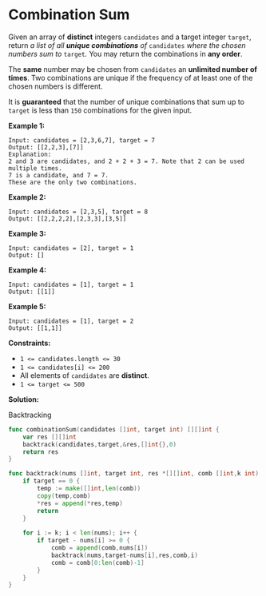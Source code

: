 # Combination Sum

Given an array of  **distinct**  integers  `candidates`  and a target integer  `target`, return  _a list of all  **unique combinations**  of_ `candidates` _where the chosen numbers sum to_ `target`_._  You may return the combinations in  **any order**.

The  **same**  number may be chosen from  `candidates`  an  **unlimited number of times**. Two combinations are unique if the frequency of at least one of the chosen numbers is different.

It is  **guaranteed**  that the number of unique combinations that sum up to  `target`  is less than  `150`  combinations for the given input.

**Example 1:**

	Input: candidates = [2,3,6,7], target = 7
	Output: [[2,2,3],[7]]
	Explanation:
	2 and 3 are candidates, and 2 + 2 + 3 = 7. Note that 2 can be used multiple times.
	7 is a candidate, and 7 = 7.
	These are the only two combinations.

**Example 2:**

	Input: candidates = [2,3,5], target = 8
	Output: [[2,2,2,2],[2,3,3],[3,5]]

**Example 3:**

	Input: candidates = [2], target = 1
	Output: []

**Example 4:**

	Input: candidates = [1], target = 1
	Output: [[1]]

**Example 5:**

	Input: candidates = [1], target = 2
	Output: [[1,1]]

**Constraints:**

-   `1 <= candidates.length <= 30`
-   `1 <= candidates[i] <= 200`
-   All elements of  `candidates`  are  **distinct**.
-   `1 <= target <= 500`

**Solution:**

Backtracking

```go
func combinationSum(candidates []int, target int) [][]int {
    var res [][]int
    backtrack(candidates,target,&res,[]int{},0)
    return res
}

func backtrack(nums []int, target int, res *[][]int, comb []int,k int) {
    if target == 0 {
        temp := make([]int,len(comb))
        copy(temp,comb)
        *res = append(*res,temp)
        return
    }
    
    for i := k; i < len(nums); i++ {
        if target - nums[i] >= 0 {
            comb = append(comb,nums[i])
            backtrack(nums,target-nums[i],res,comb,i)
            comb = comb[0:len(comb)-1]
        }
    }
}
```